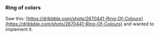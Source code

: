 ### Ring of colors

Saw this: [https://dribbble.com/shots/2670441-Ring-Of-Colours](https://dribbble.com/shots/2670441-Ring-Of-Colours) and wanted to implement it.